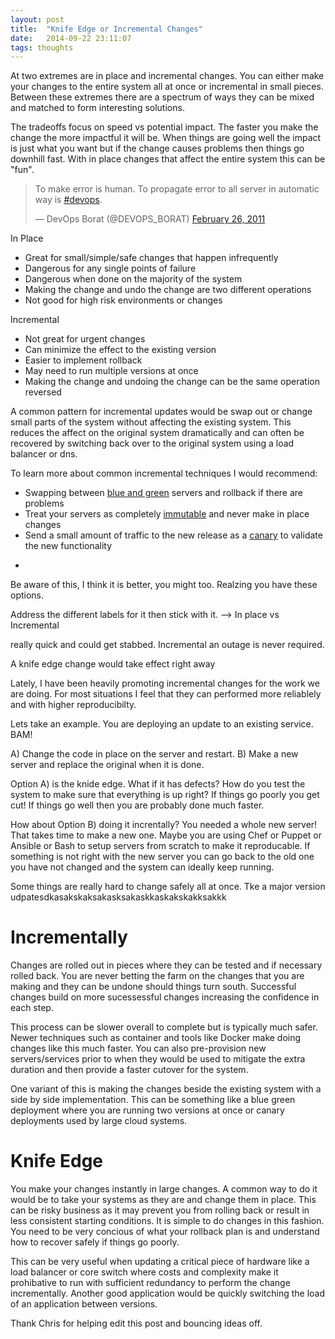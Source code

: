 ```yaml
---
layout: post
title:  "Knife Edge or Incremental Changes"
date:   2014-09-22 23:11:07
tags: thoughts
---
```


At two extremes are in place and incremental changes. You can either make
your changes to the entire system all at once or incremental in small pieces.
Between these extremes there are a spectrum of ways they can be mixed and
matched to form interesting solutions.

The tradeoffs focus on speed vs potential impact. The faster you make the
change the more impactful it will be. When things are going well the impact is
just what you want but if the change causes problems then things go downhill
fast. With in place changes that affect the entire system this can be "fun".

<div class="center-align">
<blockquote class="twitter-tweet" lang="en"><p>To make error is human. To propagate error to all server in automatic way is <a href="https://twitter.com/hashtag/devops?src=hash">#devops</a>.</p>&mdash; DevOps Borat (@DEVOPS_BORAT) <a href="https://twitter.com/DEVOPS_BORAT/status/41587168870797312">February 26, 2011</a></blockquote>
<script async src="//platform.twitter.com/widgets.js" charset="utf-8"></script>
</div>

In Place

* Great for small/simple/safe changes that happen infrequently
* Dangerous for any single points of failure
* Dangerous when done on the majority of the system
* Making the change and undo the change are two different operations
* Not good for high risk environments or changes

Incremental

* Not great for urgent changes
* Can minimize the effect to the existing version
* Easier to implement rollback
* May need to run multiple versions at once
* Making the change and undoing the change can be the same operation reversed

A common pattern for incremental updates would be swap out or change small
parts of the system without affecting the existing system. This reduces the
affect on the original system dramatically and can often be recovered by
switching back over to the original system using a load balancer or dns.

To learn more about common incremental techniques I would recommend:

* Swapping between [blue and green][BlueGreen] servers and rollback if there are problems
* Treat your servers as completely [immutable][ImmutableServers] and never make in place changes
* Send a small amount of traffic to the new release as a [canary][CanaryRelease] to validate the new functionality

-
Be aware of this, I think it is better, you might too.
Realzing you have these options.

Address the different labels for it then stick with it.
--> In place vs Incremental

really quick and could get stabbed.
Incremental an outage is never required.

A knife edge change would take effect right away

Lately, I have been heavily promoting incremental changes for the work we are
doing. For most situations I feel that they can performed more reliablely and
with higher reproducibilty.

Lets take an example. You are deploying an update to an existing service. BAM!

A) Change the code in place on the server and restart.
B) Make a new server and replace the original when it is done.

Option A) is the knide edge. What if it has defects? How do you test the
system to make sure that everything is up right? If things go poorly you get
cut! If things go well then you are probably done much faster.

How about Option B) doing it increntally? You needed a whole new server! That
takes time to make a new one. Maybe you are using Chef or Puppet or Ansible or
Bash to setup servers from scratch to make it reproducable. If something is not
right with the new server you can go back to the old one you have not changed
and the system can ideally keep running.

Some things are really hard to change safely all at once. Tke a major version udpatesdkasakskaksakasksakaskkaskakskakksakkk

Incrementally
=======================================

Changes are rolled out in pieces where they can be tested and if necessary
rolled back. You are never betting the farm on the changes that you are making
and they can be undone should things turn south. Successful changes build on
more sucessessful changes increasing the confidence in each step.

This process can be slower overall to complete but is typically much safer.
Newer techniques such as container and tools like Docker make doing changes
like this much faster. You can also pre-provision new servers/services prior to
when they would be used to mitigate the extra duration and then provide a
faster cutover for the system.

One variant of this is making the changes beside the existing system with a
side by side implementation. This can be something like a blue green deployment
where you are running two versions at once or canary deployments used by large
cloud systems.

Knife Edge
=======================================

You make your changes instantly in large changes. A common way to do it would
be to take your systems as they are and change them in place. This can be risky
business as it may prevent you from rolling back or result in less consistent
starting conditions. It is simple to do changes in this fashion. You need to be
very concious of what your rollback plan is and understand how to recover
safely if things go poorly.

This can be very useful when updating a critical piece of hardware like a load
balancer or core switch where costs and complexity make it prohibative to run
with sufficient redundancy to perform the change incrementally. Another good
application would be quickly switching the load of an application between
versions.


Thank Chris for helping edit this post and bouncing ideas off.

[DevOpsBorat]:      https://twitter.com/DEVOPS_BORAT
[BlueGreen]:        http://martinfowler.com/bliki/BlueGreenDeployment.html
[CanaryRelease]:    http://martinfowler.com/bliki/CanaryRelease.html
[ImmutableServers]: http://martinfowler.com/bliki/ImmutableServer.html